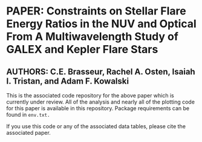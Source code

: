 # PAPER: Constraints on Stellar Flare Energy Ratios in the NUV and Optical From A Multiwavelength Study of GALEX and Kepler Flare Stars

## AUTHORS: C.E. Brasseur, Rachel A. Osten, Isaiah I. Tristan, and Adam F. Kowalski

This is the associated code repository for the above paper which is currently under review. All of the analysis and nearly all of the plotting code for this paper is available in this repository. Package requirements can be found in `env.txt.`

If you use this code or any of the associated data tables, please cite the associated paper.